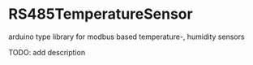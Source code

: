 # RS485TemperatureSensor

arduino type library for modbus based temperature-, humidity sensors

TODO: add description
